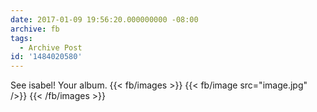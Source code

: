 ```yaml
---
date: 2017-01-09 19:56:20.000000000 -08:00
archive: fb
tags: 
  - Archive Post
id: '1484020580'
---
```


See isabel! Your album.
{{< fb/images >}}
{{< fb/image src="image.jpg" />}}
{{< /fb/images >}}
